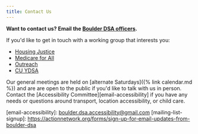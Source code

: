 ```yaml
---
title: Contact Us
---
```


**Want to contact us?  Email the [Boulder DSA officers][email-officers].**


If you'd like to get in touch with a working group that interests you:

* [Housing Justice][email-housing]
* [Medicare for All][email-m4a]
* [Outreach][email-outreach]
* [CU YDSA][email-ydsa]

Our general meetings are held on [alternate Saturdays]({% link calendar.md %}) and are are open to the public if you'd like to talk with us in person. Contact the [Accessibility Committee][email-accessibility] if you have any needs or questions around transport, location accessibility, or child care.

[email-officers]: mailto:boulderdsa@gmail.com
[email-housing]: mailto:boulder.housing.justice@gmail.com
[email-m4a]: mailto:boulderdsa.m4a@gmail.com
[email-outreach]: mailto:boulderdsa.outreach@gmail.com
[email-ydsa]: mailto:ydsa@colorado.edu
[email-hgo]: mailto:boulderdsa.hgo@gmail.com
[email-accessibility]: boulder.dsa.accessibility@gmail.com [mailing-list-signup]: https://actionnetwork.org/forms/sign-up-for-email-updates-from-boulder-dsa
